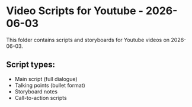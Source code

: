 # Video Scripts for Youtube - 2026-06-03

This folder contains scripts and storyboards for Youtube videos on 2026-06-03.

## Script types:
- Main script (full dialogue)
- Talking points (bullet format)
- Storyboard notes
- Call-to-action scripts
